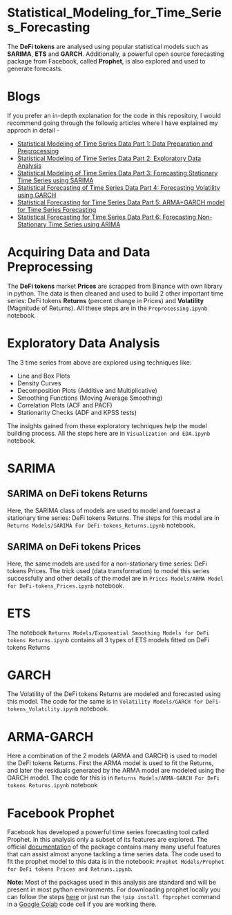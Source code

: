 # Statistical_Modeling_for_Time_Series_Forecasting
The **DeFi tokens** are analysed using popular statistical models such as **SARIMA**, **ETS** and **GARCH**. Additionally, a powerful open source forecasting package from Facebook, called **Prophet**, is also explored and used to generate forecasts.

# Blogs 
If you prefer an in-depth explanation for the code in this repository, I would recommend going through the followig articles where I have explained my approch in detail - 
- [Statistical Modeling of Time Series Data Part 1: Data Preparation and Preprocessing](https://ivanletteri.it/statistical-modeling-of-time-series-data-part-1-data-preparation-and-preprocessing)
- [Statistical Modeling of Time Series Data Part 2: Exploratory Data Analysis](https://ivanletteri.it/statistical-modeling-of-time-series-data-part-2-exploratory-data-analysis)
- [Statistical Modeling of Time Series Data Part 3: Forecasting Stationary Time Series using SARIMA](https://ivanletteri.it/statistical-modeling-of-time-series-data-part-3-forecasting-stationary-time-series-using-sarima)
- [Statistical Forecasting of Time Series Data Part 4: Forecasting Volatility using GARCH](https://ivanletteri.it/statistical-forecasting-of-time-series-data-part-4-forecasting-volatility-using-garch)
- [Statistical Forecasting for Time Series Data Part 5: ARMA+GARCH model for Time Series Forecasting](https://ivanletteri.it/statistical-forecasting-for-time-series-data-part-5-arma-garch-model-for-time-series-forecasting)
- [Statistical Forecasting for Time Series Data Part 6: Forecasting Non-Stationary Time Series using ARIMA](https://ivanletteri.it/statistical-forecasting-for-time-series-data-part-6-forecasting-non-stationary-time-series-using)

# Acquiring Data and Data Preprocessing
The **DeFi tokens** market **Prices** are scrapped from Binance with own library in python. The data is then cleaned and used to build 2 other important time series: DeFi tokens **Returns** (percent change in Prices) and **Volatility** (Magnitude of Returns). All these steps are in the `Preprocessing.ipynb` notebook.

# Exploratory Data Analysis
The 3 time series from above are explored using techniques like:
- Line and Box Plots
- Density Curves
- Decomposition Plots (Additive and Multiplicative)
- Smoothing Functions (Moving Average Smoothing)
- Correlation Plots (ACF and PACF)
- Stationarity Checks (ADF and KPSS tests)

The insights gained from these exploratory techniques help the model building process. All the steps here are in `Visualization and EDA.ipynb` notebook.

# SARIMA
## SARIMA on DeFi tokens Returns
Here, the SARIMA class of models are used to model and forecast a stationary time series: DeFi tokens Returns. The steps for this model are in `Returns Models/SARIMA For DeFi-tokens_Returns.ipynb` notebook.

## SARIMA on DeFi tokens Prices
Here, the same models are used for a non-stationary time series: DeFi tokens Prices. The trick used (data transformation) to model this series successfully and other details of the model are in `Prices Models/ARMA Model for DeFi-tokens_Prices.ipynb` notebook.

# ETS
The notebook `Returns Models/Exponential Smoothing Models for DeFi tokens Returns.ipynb` contains all 3 types of ETS models fitted on DeFi tokens Returns

# GARCH
The Volatility of the DeFi tokens Returns are modeled and forecasted using this model. The code for the same is in `Volatility Models/GARCH for DeFi-tokens_Volatility.ipynb` notebook.

# ARMA-GARCH
Here a combination of the 2 models (ARMA and GARCH) is used to model the DeFi tokens Returns. First the ARMA model is used to fit the Returns, and later the residuals generated by the ARMA model are modeled using the GARCH model. The code for this is in `Returns Models/ARMA-GARCH For DeFi tokens Returns.ipynb` notebook

# Facebook Prophet
Facebook has developed a powerful time series forecasting tool called Prophet. In this analysis only a subset of its features are explored. The official [documentation](https://facebook.github.io/prophet/docs/quick_start.html) of the package contains many many useful features that can assist almost anyone tackling a time series data. The code used to fit the prophet model to this data is in the notebook: `Prophet Models/Prophet for DeFi tokens Prices and Retruns.ipynb`.

**Note:** Most of the packages used in this analysis are standard and will be present in most python environments. For downloading prophet locally you can follow the steps [here](https://facebook.github.io/prophet/docs/installation.html#python) or just run the `!pip install fbprophet` command in a [Google Colab](https://colab.research.google.com/notebooks/intro.ipynb#recent=true) code cell if you are working there. 
